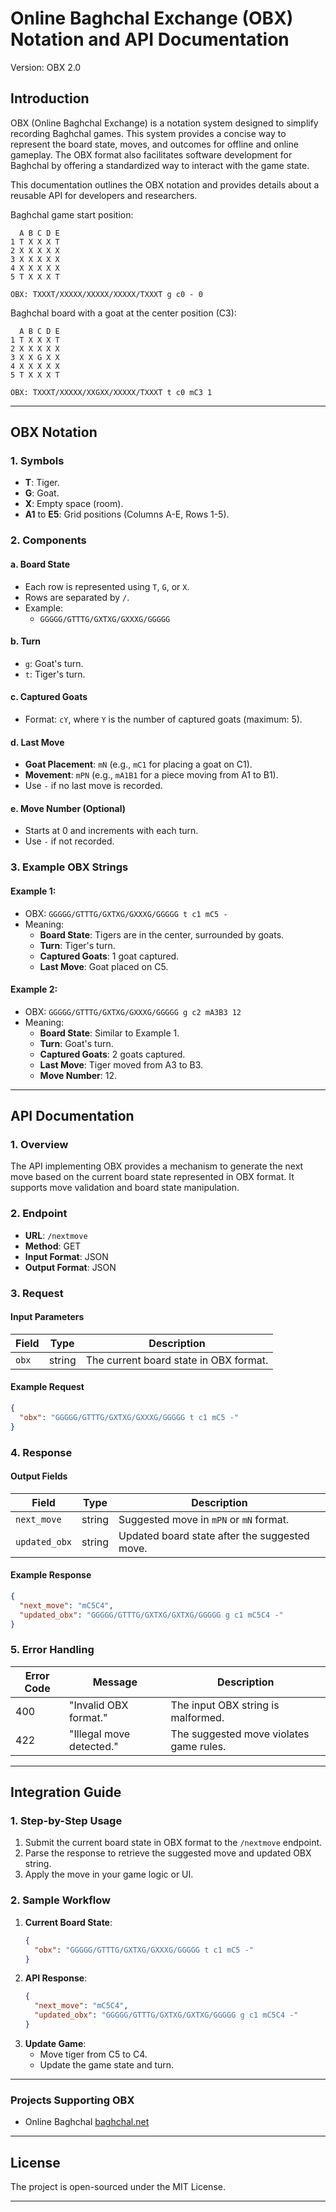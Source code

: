 # Online Baghchal Exchange (OBX) Notation and API Documentation

Version: OBX 2.0 

## Introduction
OBX (Online Baghchal Exchange) is a notation system designed to simplify recording Baghchal games. This system provides a concise way to represent the board state, moves, and outcomes for offline and online gameplay. The OBX format also facilitates software development for Baghchal by offering a standardized way to interact with the game state.

This documentation outlines the OBX notation and provides details about a reusable API for developers and researchers.

Baghchal game start position:

```
  A B C D E
1 T X X X T
2 X X X X X
3 X X X X X
4 X X X X X
5 T X X X T
```

```
OBX: TXXXT/XXXXX/XXXXX/XXXXX/TXXXT g c0 - 0
```

Baghchal board with a goat at the center position (C3):

```
  A B C D E
1 T X X X T
2 X X X X X
3 X X G X X
4 X X X X X
5 T X X X T
```

```
OBX: TXXXT/XXXXX/XXGXX/XXXXX/TXXXT t c0 mC3 1
```

---

## OBX Notation

### **1. Symbols**
- **T**: Tiger.
- **G**: Goat.
- **X**: Empty space (room).
- **A1** to **E5**: Grid positions (Columns A-E, Rows 1-5).

### **2. Components**
#### **a. Board State**
- Each row is represented using `T`, `G`, or `X`.
- Rows are separated by `/`.
- Example:
  - `GGGGG/GTTTG/GXTXG/GXXXG/GGGGG`

#### **b. Turn**
- `g`: Goat's turn.
- `t`: Tiger's turn.

#### **c. Captured Goats**
- Format: `cY`, where `Y` is the number of captured goats (maximum: 5).

#### **d. Last Move**
- **Goat Placement**: `mN` (e.g., `mC1` for placing a goat on C1).
- **Movement**: `mPN` (e.g., `mA1B1` for a piece moving from A1 to B1).
- Use `-` if no last move is recorded.

#### **e. Move Number (Optional)**
- Starts at 0 and increments with each turn.
- Use `-` if not recorded.

### **3. Example OBX Strings**
#### **Example 1**:
- OBX: `GGGGG/GTTTG/GXTXG/GXXXG/GGGGG t c1 mC5 -`
- Meaning:
  - **Board State**: Tigers are in the center, surrounded by goats.
  - **Turn**: Tiger's turn.
  - **Captured Goats**: 1 goat captured.
  - **Last Move**: Goat placed on C5.

#### **Example 2**:
- OBX: `GGGGG/GTTTG/GXTXG/GXXXG/GGGGG g c2 mA3B3 12`
- Meaning:
  - **Board State**: Similar to Example 1.
  - **Turn**: Goat's turn.
  - **Captured Goats**: 2 goats captured.
  - **Last Move**: Tiger moved from A3 to B3.
  - **Move Number**: 12.

---

## API Documentation

### **1. Overview**
The API implementing OBX provides a mechanism to generate the next move based on the current board state represented in OBX format. It supports move validation and board state manipulation.

### **2. Endpoint**
- **URL**: `/nextmove`
- **Method**: GET
- **Input Format**: JSON
- **Output Format**: JSON

### **3. Request**
#### **Input Parameters**
| Field  | Type   | Description                             |
|--------|--------|-----------------------------------------|
| `obx`  | string | The current board state in OBX format.  |

#### **Example Request**
```json
{
  "obx": "GGGGG/GTTTG/GXTXG/GXXXG/GGGGG t c1 mC5 -"
}
```

### **4. Response**
#### **Output Fields**
| Field        | Type   | Description                                 |
|--------------|--------|---------------------------------------------|
| `next_move`  | string | Suggested move in `mPN` or `mN` format.    |
| `updated_obx`| string | Updated board state after the suggested move. |

#### **Example Response**
```json
{
  "next_move": "mC5C4",
  "updated_obx": "GGGGG/GTTTG/GXTXG/GXTXG/GGGGG g c1 mC5C4 -"
}
```

### **5. Error Handling**
| Error Code | Message                     | Description                           |
|------------|-----------------------------|---------------------------------------|
| 400        | "Invalid OBX format."      | The input OBX string is malformed.    |
| 422        | "Illegal move detected."   | The suggested move violates game rules. |

---

## Integration Guide

### **1. Step-by-Step Usage**
1. Submit the current board state in OBX format to the `/nextmove` endpoint.
2. Parse the response to retrieve the suggested move and updated OBX string.
3. Apply the move in your game logic or UI.

### **2. Sample Workflow**
1. **Current Board State**:
   ```json
   {
     "obx": "GGGGG/GTTTG/GXTXG/GXXXG/GGGGG t c1 mC5 -"
   }
   ```
2. **API Response**:
   ```json
   {
     "next_move": "mC5C4",
     "updated_obx": "GGGGG/GTTTG/GXTXG/GXTXG/GGGGG g c1 mC5C4 -"
   }
   ```
3. **Update Game**:
   - Move tiger from C5 to C4.
   - Update the game state and turn.

---

### **Projects Supporting OBX**

- Online Baghchal [baghchal.net](https://baghchal.net) 

---


## License
The project is open-sourced under the MIT License.

---

